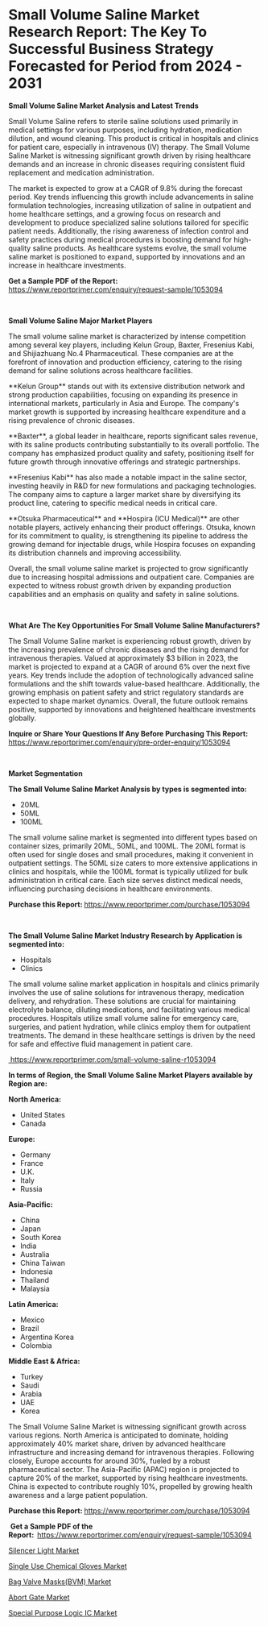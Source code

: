 <p><h1>Small Volume Saline Market Research Report: The Key To Successful Business Strategy Forecasted for Period from 2024 - 2031</h1></p><p><strong>Small Volume Saline Market Analysis and Latest Trends</strong></p>
<p><p>Small Volume Saline refers to sterile saline solutions used primarily in medical settings for various purposes, including hydration, medication dilution, and wound cleaning. This product is critical in hospitals and clinics for patient care, especially in intravenous (IV) therapy. The Small Volume Saline Market is witnessing significant growth driven by rising healthcare demands and an increase in chronic diseases requiring consistent fluid replacement and medication administration.</p><p>The market is expected to grow at a CAGR of 9.8% during the forecast period. Key trends influencing this growth include advancements in saline formulation technologies, increasing utilization of saline in outpatient and home healthcare settings, and a growing focus on research and development to produce specialized saline solutions tailored for specific patient needs. Additionally, the rising awareness of infection control and safety practices during medical procedures is boosting demand for high-quality saline products. As healthcare systems evolve, the small volume saline market is positioned to expand, supported by innovations and an increase in healthcare investments.</p></p>
<p><strong>Get a Sample PDF of the Report:&nbsp;</strong> <a href="https://www.reportprimer.com/enquiry/request-sample/1053094">https://www.reportprimer.com/enquiry/request-sample/1053094</a></p>
<p>&nbsp;</p>
<p><strong>Small Volume Saline Major Market Players</strong></p>
<p><p>The small volume saline market is characterized by intense competition among several key players, including Kelun Group, Baxter, Fresenius Kabi, and Shijiazhuang No.4 Pharmaceutical. These companies are at the forefront of innovation and production efficiency, catering to the rising demand for saline solutions across healthcare facilities.</p><p>**Kelun Group** stands out with its extensive distribution network and strong production capabilities, focusing on expanding its presence in international markets, particularly in Asia and Europe. The company's market growth is supported by increasing healthcare expenditure and a rising prevalence of chronic diseases.</p><p>**Baxter**, a global leader in healthcare, reports significant sales revenue, with its saline products contributing substantially to its overall portfolio. The company has emphasized product quality and safety, positioning itself for future growth through innovative offerings and strategic partnerships.</p><p>**Fresenius Kabi** has also made a notable impact in the saline sector, investing heavily in R&D for new formulations and packaging technologies. The company aims to capture a larger market share by diversifying its product line, catering to specific medical needs in critical care.</p><p>**Otsuka Pharmaceutical** and **Hospira (ICU Medical)** are other notable players, actively enhancing their product offerings. Otsuka, known for its commitment to quality, is strengthening its pipeline to address the growing demand for injectable drugs, while Hospira focuses on expanding its distribution channels and improving accessibility.</p><p>Overall, the small volume saline market is projected to grow significantly due to increasing hospital admissions and outpatient care. Companies are expected to witness robust growth driven by expanding production capabilities and an emphasis on quality and safety in saline solutions.</p></p>
<p>&nbsp;</p>
<p><strong>What Are The Key Opportunities For Small Volume Saline Manufacturers?</strong></p>
<p><p>The Small Volume Saline market is experiencing robust growth, driven by the increasing prevalence of chronic diseases and the rising demand for intravenous therapies. Valued at approximately $3 billion in 2023, the market is projected to expand at a CAGR of around 6% over the next five years. Key trends include the adoption of technologically advanced saline formulations and the shift towards value-based healthcare. Additionally, the growing emphasis on patient safety and strict regulatory standards are expected to shape market dynamics. Overall, the future outlook remains positive, supported by innovations and heightened healthcare investments globally.</p></p>
<p><strong>Inquire or Share Your Questions If Any Before Purchasing This Report:</strong> <a href="https://www.reportprimer.com/enquiry/pre-order-enquiry/1053094">https://www.reportprimer.com/enquiry/pre-order-enquiry/1053094</a></p>
<p>&nbsp;</p>
<p><strong>Market Segmentation</strong></p>
<p><strong>The Small Volume Saline Market Analysis by types is segmented into:</strong></p>
<p><ul><li>20ML</li><li>50ML</li><li>100ML</li></ul></p>
<p><p>The small volume saline market is segmented into different types based on container sizes, primarily 20ML, 50ML, and 100ML. The 20ML format is often used for single doses and small procedures, making it convenient in outpatient settings. The 50ML size caters to more extensive applications in clinics and hospitals, while the 100ML format is typically utilized for bulk administration in critical care. Each size serves distinct medical needs, influencing purchasing decisions in healthcare environments.</p></p>
<p><strong>Purchase this Report:&nbsp;</strong><a href="https://www.reportprimer.com/purchase/1053094">https://www.reportprimer.com/purchase/1053094</a></p>
<p>&nbsp;</p>
<p><strong>The Small Volume Saline Market Industry Research by Application is segmented into:</strong></p>
<p><ul><li>Hospitals</li><li>Clinics</li></ul></p>
<p><p>The small volume saline market application in hospitals and clinics primarily involves the use of saline solutions for intravenous therapy, medication delivery, and rehydration. These solutions are crucial for maintaining electrolyte balance, diluting medications, and facilitating various medical procedures. Hospitals utilize small volume saline for emergency care, surgeries, and patient hydration, while clinics employ them for outpatient treatments. The demand in these healthcare settings is driven by the need for safe and effective fluid management in patient care.</p></p>
<p><a href="https://www.reportprimer.com/small-volume-saline-r1053094">&nbsp;https://www.reportprimer.com/small-volume-saline-r1053094</a></p>
<p><strong>In terms of Region, the Small Volume Saline Market Players available by Region are:</strong></p>
<p>
    <p> <strong> North America: </strong>
        <ul>
            <li>United States</li>
            <li>Canada</li>
        </ul>
        </p> 
    <p> <strong> Europe: </strong>
        <ul>
            <li>Germany</li>
            <li>France</li>
            <li>U.K.</li>
            <li>Italy</li>
            <li>Russia</li>
        </ul>
        </p> 
    <p> <strong> Asia-Pacific: </strong>
        <ul>
            <li>China</li>
            <li>Japan</li>
            <li>South Korea</li>
            <li>India</li>
            <li>Australia</li>
            <li>China Taiwan</li>
            <li>Indonesia</li>
            <li>Thailand</li>
            <li>Malaysia</li>
        </ul>
        </p> 
    <p> <strong> Latin America: </strong>
        <ul>
            <li>Mexico</li>
            <li>Brazil</li>
            <li>Argentina Korea</li>
            <li>Colombia</li>
        </ul>
        </p> 
    <p> <strong> Middle East & Africa: </strong>
        <ul>
            <li>Turkey</li>
            <li>Saudi</li>
            <li>Arabia</li>
            <li>UAE</li>
            <li>Korea</li>
        </ul>
    </p>
    </p>
<p><p>The Small Volume Saline Market is witnessing significant growth across various regions. North America is anticipated to dominate, holding approximately 40% market share, driven by advanced healthcare infrastructure and increasing demand for intravenous therapies. Following closely, Europe accounts for around 30%, fueled by a robust pharmaceutical sector. The Asia-Pacific (APAC) region is projected to capture 20% of the market, supported by rising healthcare investments. China is expected to contribute roughly 10%, propelled by growing health awareness and a large patient population.</p></p>
<p><strong>Purchase this Report: </strong><a href="https://www.reportprimer.com/purchase/1053094">https://www.reportprimer.com/purchase/1053094</a></p>
<p>&nbsp;<strong>Get a Sample PDF of the Report:&nbsp;&nbsp;</strong><a href="https://www.reportprimer.com/enquiry/request-sample/1053094">https://www.reportprimer.com/enquiry/request-sample/1053094</a></p>
<p><strong></strong></p>
<p><p><a href="https://www.linkedin.com/pulse/silencer-light-market-size-share-trends-analysis-report-product-f40xe?trackingId=NgnuTMKGQxylEMlhYE5Cwg%3D%3D">Silencer Light Market</a></p><p><a href="https://medium.com/@danielhavlin/single-use-chemical-gloves-market-size-market-segmentation-market-trends-and-growth-analysis-f1e81d819367?postPublishedType=repub">Single Use Chemical Gloves Market</a></p><p><a href="https://medium.com/@danielhavlin/global-perspectives-on-bag-valve-masks-bvm-market-trends-and-forecast-2024-2031-9eadb91b1dc1?postPublishedType=repub">Bag Valve Masks(BVM) Market</a></p><p><a href="https://issuu.com/reportprime-2/docs/abort-gate-market-size-2030.pptx_8363bfa1a5e0cb">Abort Gate Market</a></p><p><a href="https://www.linkedin.com/pulse/special-purpose-logic-ic-market-size-share-growth-analysis-type-d3plc?trackingId=UWyC%2BhQ6S1e%2BNyiRuNfDaQ%3D%3D">Special Purpose Logic IC Market</a></p></p>